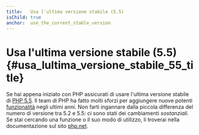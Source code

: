 ```yaml
---
title:   Usa l'ultima versione stabile (5.5)
isChild: true
anchor:  use_the_current_stable_version
---
```


# Usa l'ultima versione stabile (5.5) {#usa_lultima_versione_stabile_55_title}

Se hai appena iniziato con PHP assicurati di usare l'ultima versione stabile di [PHP 5.5][php-release]. Il team di PHP ha
fatto molti sforzi per aggiungere nuove potenti [funzionalità](#language_highlights) negli ultimi anni. Non farti ingannare
dalla piccola differenza del numero di versione tra 5.2 e 5.5: ci sono stati dei cambiamenti _sostanziali_.
Se stai cercando una funzione o il suo modo di utilizzo, li troverai nella documentazione sul sito [php.net][php-docs].

[php-release]: http://www.php.net/downloads.php
[php-docs]: http://www.php.net/manual/it/
